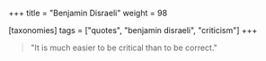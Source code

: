 +++
title = "Benjamin Disraeli"
weight = 98

[taxonomies]
tags = ["quotes", "benjamin disraeli", "criticism"]
+++

> "It is much easier to be critical than to be correct."
